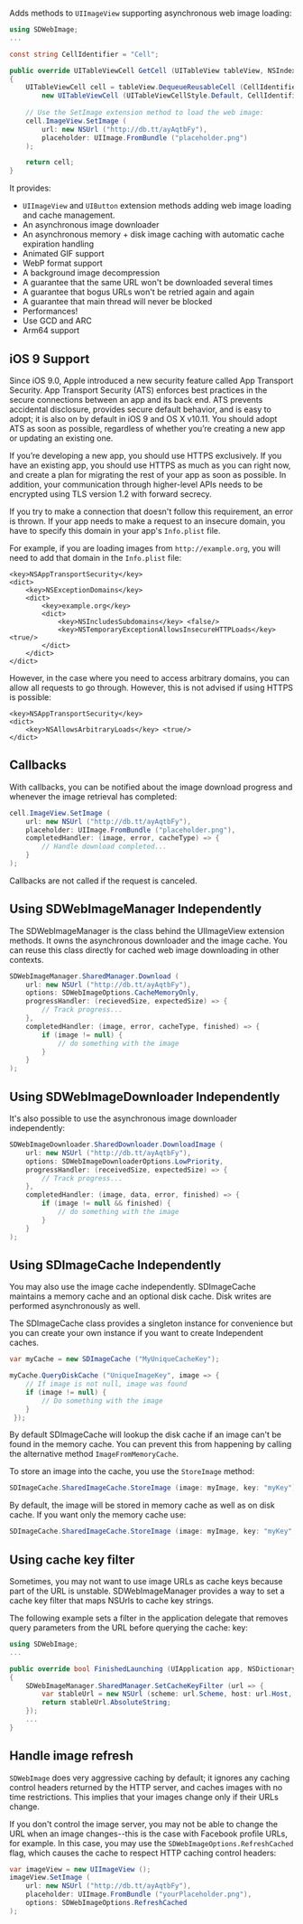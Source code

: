 Adds methods to `UIImageView` supporting asynchronous web image loading:

```csharp
using SDWebImage;
...

const string CellIdentifier = "Cell";

public override UITableViewCell GetCell (UITableView tableView, NSIndexPath indexPath)
{
	UITableViewCell cell = tableView.DequeueReusableCell (CellIdentifier) ??
		new UITableViewCell (UITableViewCellStyle.Default, CellIdentifier);
	
	// Use the SetImage extension method to load the web image:
	cell.ImageView.SetImage (
		url: new NSUrl ("http://db.tt/ayAqtbFy"), 
		placeholder: UIImage.FromBundle ("placeholder.png")
	);

	return cell;
}
```

It provides:

* `UIImageView` and `UIButton` extension methods adding web image loading and cache management.
* An asynchronous image downloader
* An asynchronous memory + disk image caching with automatic cache expiration handling
* Animated GIF support
* WebP format support
* A background image decompression
* A guarantee that the same URL won't be downloaded several times
* A guarantee that bogus URLs won't be retried again and again
* A guarantee that main thread will never be blocked
* Performances!
* Use GCD and ARC
* Arm64 support

## iOS 9 Support

Since iOS 9.0, Apple introduced a new security feature called App Transport Security.
App Transport Security (ATS) enforces best practices in the secure connections between an app and 
its back end. ATS prevents accidental disclosure, provides secure default behavior, and is easy 
to adopt; it is also on by default in iOS 9 and OS X v10.11. You should adopt ATS as soon as 
possible, regardless of whether you’re creating a new app or updating an existing one.

If you’re developing a new app, you should use HTTPS exclusively. If you have an existing app, 
you should use HTTPS as much as you can right now, and create a plan for migrating the rest of 
your app as soon as possible. In addition, your communication through higher-level APIs needs 
to be encrypted using TLS version 1.2 with forward secrecy. 

If you try to make a connection that doesn't follow this requirement, an error is thrown. 
If your app needs to make a request to an insecure domain, you have to specify this domain 
in your app's `Info.plist` file. 

For example, if you are loading images from `http://example.org`, you will need to add that domain
in the `Info.plist` file:

    <key>NSAppTransportSecurity</key>
	<dict>
        <key>NSExceptionDomains</key>
		<dict>
		    <key>example.org</key>
			<dict>
			    <key>NSIncludesSubdomains</key> <false/>
			    <key>NSTemporaryExceptionAllowsInsecureHTTPLoads</key> <true/>
			</dict>
		</dict>
	</dict>

However, in the case where you need to access arbitrary domains, you can allow all requests 
to go through. However, this is not advised if using HTTPS is possible:

    <key>NSAppTransportSecurity</key>  
    <dict>
        <key>NSAllowsArbitraryLoads</key> <true/> 
    </dict>


## Callbacks

With callbacks, you can be notified about the image download progress
and whenever the image retrieval has completed:

```csharp
cell.ImageView.SetImage (
	url: new NSUrl ("http://db.tt/ayAqtbFy"), 
	placeholder: UIImage.FromBundle ("placeholder.png"),
	completedHandler: (image, error, cacheType) => {
		// Handle download completed...
	}
);
```

Callbacks are not called if the request is canceled.

## Using SDWebImageManager Independently

The SDWebImageManager is the class behind the UIImageView extension
methods. It owns the asynchronous downloader and the image cache.  You
can reuse this class directly for cached web image downloading in other
contexts.

```csharp
SDWebImageManager.SharedManager.Download (
	url: new NSUrl ("http://db.tt/ayAqtbFy"), 
	options: SDWebImageOptions.CacheMemoryOnly,
	progressHandler: (recievedSize, expectedSize) => {
		// Track progress...
	},
	completedHandler: (image, error, cacheType, finished) => {
		if (image != null) {
			// do something with the image
		}
	}
);
```

## Using SDWebImageDownloader Independently

It's also possible to use the asynchronous image downloader independently:

```csharp
SDWebImageDownloader.SharedDownloader.DownloadImage (
	url: new NSUrl ("http://db.tt/ayAqtbFy"),
	options: SDWebImageDownloaderOptions.LowPriority,
	progressHandler: (receivedSize, expectedSize) => {
		// Track progress...
	},
	completedHandler: (image, data, error, finished) => {
		if (image != null && finished) {
			// do something with the image
		}
	}
);
```

## Using SDImageCache Independently

You may also use the image cache independently. SDImageCache maintains a
memory cache and an optional disk cache. Disk writes are performed
asynchronously as well.

The SDImageCache class provides a singleton instance for convenience but
you can create your own instance if you want to create Independent
caches.

```csharp
var myCache = new SDImageCache ("MyUniqueCacheKey");

myCache.QueryDiskCache ("UniqueImageKey", image => {
	// If image is not null, image was found
	if (image != null) {
		// Do something with the image
	}
 });
```

By default SDImageCache will lookup the disk cache if an image can't be
found in the memory cache. You can prevent this from happening by
calling the alternative method `ImageFromMemoryCache`.

To store an image into the cache, you use the `StoreImage` method:

```csharp
SDImageCache.SharedImageCache.StoreImage (image: myImage, key: "myKey");
```

By default, the image will be stored in memory cache as well as on disk
cache. If you want only the memory cache use:


```csharp
SDImageCache.SharedImageCache.StoreImage (image: myImage, key: "myKey", toDisk: false);
```

## Using cache key filter

Sometimes, you may not want to use image URLs as cache keys because part
of the URL is unstable.  SDWebImageManager provides a way to set a cache
key filter that maps NSUrls to cache key strings.

The following example sets a filter in the application delegate that
removes query parameters from the URL before querying the cache:
key:

```csharp
using SDWebImage;
...

public override bool FinishedLaunching (UIApplication app, NSDictionary options)
{
	SDWebImageManager.SharedManager.SetCacheKeyFilter (url => {
		var stableUrl = new NSUrl (scheme: url.Scheme, host: url.Host, path: url.Path);  
		return stableUrl.AbsoluteString;
	});
	...
}
```

## Handle image refresh

`SDWebImage` does very aggressive caching by default; it ignores any
caching control headers returned by the HTTP server, and caches images
with no time restrictions. This implies that your images change only if
their URLs change.

If you don't control the image server, you may not be able
to change the URL when an image changes--this is the case with
Facebook profile URLs, for example. In this case, you may use the
`SDWebImageOptions.RefreshCached` flag, which causes the cache to
respect HTTP caching control headers:

```csharp
var imageView = new UIImageView ();
imageView.SetImage (
	url: new NSUrl ("http://db.tt/ayAqtbFy"), 
	placeholder: UIImage.FromBundle ("yourPlaceholder.png"),
	options: SDWebImageOptions.RefreshCached
);
```
